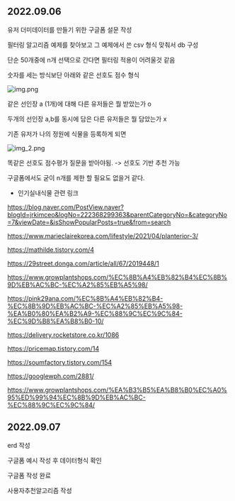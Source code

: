 
## 2022.09.06

유저 더미데이터를 만들기 위한 구글폼 설문 작성

필터링 알고리즘 예제를 찾아보고
그 예제에서 쓴 csv 형식 맞춰서 db 구성

단순 50개중에 n개 선택으로 간다면 필터링 적용이 어려울것 같음

숫자를 세는 방식보단 아래와 같은 선호도 점수 형식

![img.png](img.png)

같은 선인장 a (1개)에 대해 다른 유저들은 뭘 받았는가 o

두개의 선인장 a,b를 동시에 담은 다른 유저들은 뭘 담았는가 x

기존 유저가 나의 정원에 식물을 등록하게 되면 

![img_2.png](img_2.png)

똑같은 선호도 점수평가 질문을 받아야됨. -> 선호도 기반 추천 가능

구글폼에서도 굳이 n개를 제한 할 필요도 없을거 같다.

- 인기실내식물 관련 링크

https://blog.naver.com/PostView.naver?blogId=jrkimceo&logNo=222368299363&parentCategoryNo=&categoryNo=7&viewDate=&isShowPopularPosts=true&from=search

https://www.marieclairekorea.com/lifestyle/2021/04/planterior-3/

https://mathilde.tistory.com/4

https://29street.donga.com/article/all/67/2019448/1

https://www.growplantshops.com/%EC%8B%A4%EB%82%B4%EC%8B%9D%EB%AC%BC-%EC%A2%85%EB%A5%98/

https://pink29ana.com/%EC%8B%A4%EB%82%B4-%EC%8B%9D%EB%AC%BC-%EC%A2%85%EB%A5%98-%EA%B0%80%EA%B2%A9-%EC%88%9C%EC%9C%84-%EC%9D%B8%EA%B8%B0-10/

https://delivery.rocketstore.co.kr/1086

https://pricemap.tistory.com/14

https://soumfactory.tistory.com/154

https://googlewph.com/2881/

https://www.growplantshops.com/%EA%B3%B5%EA%B8%B0%EC%A0%95%ED%99%94%EC%8B%9D%EB%AC%BC-%EC%88%9C%EC%9C%84/


## 2022.09.07

erd 작성

구글폼 예시 작성 후 데이터형식 확인

구글폼 작성 완료

사용자추천알고리즘 작성


